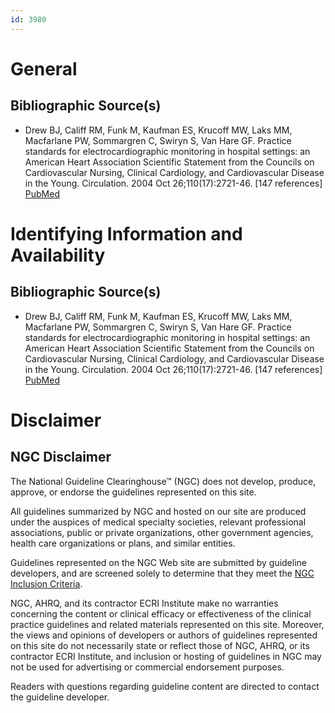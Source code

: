 ```yaml
---
id: 3980
---
```


# General

## Bibliographic Source(s)

- Drew BJ, Califf RM, Funk M, Kaufman ES, Krucoff MW, Laks MM, Macfarlane PW, Sommargren C, Swiryn S, Van Hare GF. Practice standards for electrocardiographic monitoring in hospital settings: an American Heart Association Scientific Statement from the Councils on Cardiovascular Nursing, Clinical Cardiology, and Cardiovascular Disease in the Young. Circulation. 2004 Oct 26;110(17):2721-46. [147 references] [ PubMed ](http://www.ncbi.nlm.nih.gov/entrez/query.fcgi?cmd=Retrieve&db=pubmed&dopt=Abstract&list_uids=15505110)

# Identifying Information and Availability

## Bibliographic Source(s)

- Drew BJ, Califf RM, Funk M, Kaufman ES, Krucoff MW, Laks MM, Macfarlane PW, Sommargren C, Swiryn S, Van Hare GF. Practice standards for electrocardiographic monitoring in hospital settings: an American Heart Association Scientific Statement from the Councils on Cardiovascular Nursing, Clinical Cardiology, and Cardiovascular Disease in the Young. Circulation. 2004 Oct 26;110(17):2721-46. [147 references] [ PubMed ](http://www.ncbi.nlm.nih.gov/entrez/query.fcgi?cmd=Retrieve&db=pubmed&dopt=Abstract&list_uids=15505110)

# Disclaimer

## NGC Disclaimer

The National Guideline Clearinghouse™ (NGC) does not develop, produce, approve, or endorse the guidelines represented on this site.

All guidelines summarized by NGC and hosted on our site are produced under the auspices of medical specialty societies, relevant professional associations, public or private organizations, other government agencies, health care organizations or plans, and similar entities.

Guidelines represented on the NGC Web site are submitted by guideline developers, and are screened solely to determine that they meet the [NGC Inclusion Criteria](/help-and-about/summaries/inclusion-criteria).

NGC, AHRQ, and its contractor ECRI Institute make no warranties concerning the content or clinical efficacy or effectiveness of the clinical practice guidelines and related materials represented on this site. Moreover, the views and opinions of developers or authors of guidelines represented on this site do not necessarily state or reflect those of NGC, AHRQ, or its contractor ECRI Institute, and inclusion or hosting of guidelines in NGC may not be used for advertising or commercial endorsement purposes.

Readers with questions regarding guideline content are directed to contact the guideline developer.

